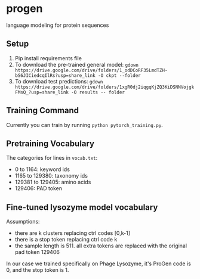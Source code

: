 # progen
language modeling for protein sequences

## Setup
1. Pip install requirements file
2. To download the pre-trained general model: `gdown https://drive.google.com/drive/folders/1_odDCoRF35LmdTZH-bS6JICiedcqIlRs?usp=share_link -O ckpt --folder`
3. To download test predictions: `gdown https://drive.google.com/drive/folders/1xgR0dj2iqgqKjZQ3KiDSNNVojgkFMsQ_?usp=share_link -O results -- folder`

## Training Command
Currently you can train by running `python pytorch_training.py`. 

## Pretraining Vocabulary
The categories for lines in `vocab.txt`:
- 0 to 1164: keyword ids
- 1165 to 129380: taxonomy ids
- 129381 to 129405: amino acids
- 129406: PAD token

## Fine-tuned lysozyme model vocabulary
Assumptions:
- there are k clusters replacing ctrl codes [0,k-1]
- there is a stop token replacing ctrl code k
- the sample length is 511. all extra tokens are replaced with the original pad token 129406

In our case we trained specifically on Phage Lysozyme, it's ProGen code is 0, and the stop token is 1.
